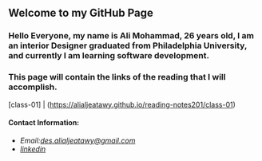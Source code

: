 ## Welcome to my GitHub Page


### Hello Everyone, my name is Ali Mohammad, 26 years old, I am an interior Designer graduated from Philadelphia University, and currently I am learning software development.

### This page will contain the links of the reading that I will accomplish.


[class-01] | (https://alialjeatawy.github.io/reading-notes201/class-01)





#### Contact Information:

* *Email:des.alialjeatawy@gmail.com*
* *[linkedin](https://www.linkedin.com/in/ali-mohammad1994/)*
